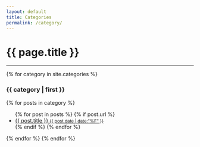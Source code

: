 ```yaml
---
layout: default
title: Categories
permalink: /category/
---
```


<h1>{{ page.title }}</h1>
<hr>
<div>
  {% for category in site.categories %}
    <h3 id="{{ category | first }}" class="categories-topic">{{ category | first }}</h3>
    {% for posts in category %}
      <ul class="categories-list">
        {% for post in posts %}
        {% if post.url %}
        <li>
          <a class="categories-title" href="{{ post.url | prepend: site.url }}">{{ post.title }}
          <small class="tag-date">{{ post.date | date:"%F" }}</small>
          </a>
        </li>
        {% endif %}
        {% endfor %}
      </ul>
    {% endfor %}
  {% endfor %}
</div>

<!--
<div class="common-header">
  <div class="common-header-title">
    <h1>Categories</h1>
  </div>
</div>

<div class="categories">
  <ul>
    {% for category in site.categories %}
      {% assign category_name = category[0] %}
      {% assign category_url = category[0] | prepend: page.url %}
      <li>
        <a href="{{ category_url }}">
          <i class="fas fa-folder fa-fw"></i>
          <span>{{ category_name }}</span>
          <span class="categories-post-count">{{ site.categories[category_name] | size }}</span>
        </a>
        <ul class="child">
          {% for child in category[0].children %}
            {% assign child_name = child[0] %}
            {% assign child_url = child[0] | prepend: '/' | prepend: category_url %}
            <li>
              <a href="{{ child_url }}">
                <i class="fas fa-folder fa-fw"></i>
                <span>{{ child_name }}</span>
                <span class="categories-post-count">{{ site.categories[child_name] | size }}</span>
              </a>
            </li>
          {% endfor %}
        </ul>
      </li>
    {% endfor %}
  </ul>
</div>
-->